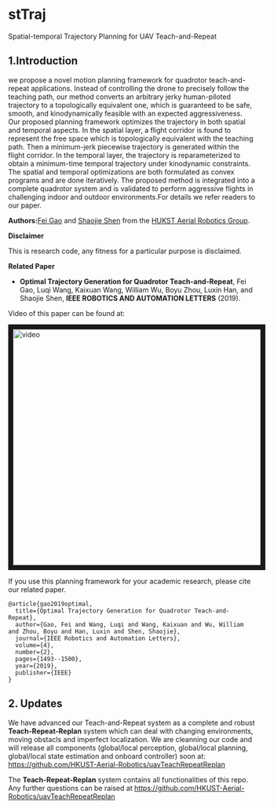 # stTraj
Spatial-temporal Trajectory Planning for UAV Teach-and-Repeat

## 1.Introduction
we propose a novel motion planning framework for quadrotor teach-and-repeat applications. Instead of controlling the drone to precisely follow the teaching path, our method converts an arbitrary jerky human-piloted trajectory to a topologically equivalent one, which is guaranteed to be safe, smooth, and kinodynamically feasible with an expected aggressiveness. Our proposed planning framework optimizes the trajectory in both spatial and temporal aspects. In the spatial layer, a flight corridor is found to represent the free space which is topologically equivalent with the teaching path. Then a minimum-jerk piecewise trajectory is generated within the flight corridor. In the temporal layer, the trajectory is reparameterized to obtain a minimum-time temporal trajectory under kinodynamic constraints. The spatial and temporal optimizations are both formulated as convex programs and are done iteratively. The proposed method is integrated into a complete quadrotor system and is validated to perform aggressive flights in challenging indoor and outdoor environments.For details we refer readers to our paper.

**Authors:**[Fei Gao](https://ustfei.com/) and [Shaojie Shen](http://www.ece.ust.hk/ece.php/profile/facultydetail/eeshaojie) from the [HUKST Aerial Robotics Group](uav.ust.hk).

**Disclaimer**

This is research code, any fitness for a particular purpose is disclaimed.

**Related Paper**
* **Optimal Trajectory Generation for Quadrotor Teach-and-Repeat**, Fei Gao, Luqi Wang, Kaixuan Wang, William Wu, Boyu Zhou, Luxin Han, and Shaojie Shen, **IEEE ROBOTICS AND AUTOMATION LETTERS** (2019).

Video of this paper can be found at:

<a href="https://www.youtube.com/watch?v=ehoJi4K_QKE" 
target="_blank"><img src="https://img.youtube.com/vi/ehoJi4K_QKE/0.jpg" 
alt="video" width="752" height="480" border="10" /></a>

If you use this planning framework for your academic research, please cite our related paper.
```
@article{gao2019optimal,
  title={Optimal Trajectory Generation for Quadrotor Teach-and-Repeat},
  author={Gao, Fei and Wang, Luqi and Wang, Kaixuan and Wu, William and Zhou, Boyu and Han, Luxin and Shen, Shaojie},
  journal={IEEE Robotics and Automation Letters},
  volume={4},
  number={2},
  pages={1493--1500},
  year={2019},
  publisher={IEEE}
}
```
## 2. Updates

We have advanced our Teach-and-Repeat system as a complete and robust **Teach-Repeat-Replan** system which can deal with changing environments, moving obstacls and imperfect localization. We are cleanning our code and will release all components (global/local perception, global/local planning, global/local state estimation and onboard controller) soon at:
https://github.com/HKUST-Aerial-Robotics/uavTeachRepeatReplan

The **Teach-Repeat-Replan** system contains all functionalities of this repo. Any further questions can be raised at https://github.com/HKUST-Aerial-Robotics/uavTeachRepeatReplan
